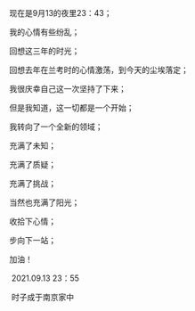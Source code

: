 现在是9月13的夜里23：43；

我的心情有些纷乱；

回想这三年的时光；

回想去年在兰考时的心情激荡，到今天的尘埃落定；

我很庆幸自己这一次坚持了下来；

但是我知道，这一切都是一个开始；

我转向了一个全新的领域；

充满了未知；

充满了质疑；

充满了挑战；

当然也充满了阳光；

收拾下心情；

步向下一站；

加油！

​																																																										2021.09.13 23：55

​																																																										时子成于南京家中

